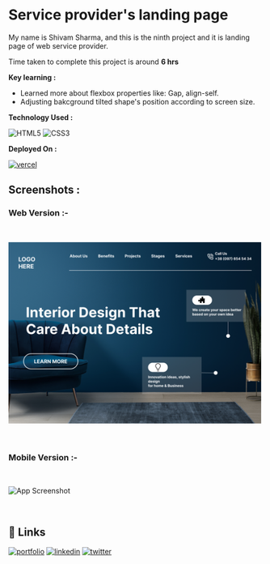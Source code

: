 
# Service provider's landing page

My name is Shivam Sharma, and this is the ninth project and it is landing page of web service provider.


 Time taken to complete this project is around **6 hrs**

**Key learning :** 

- Learned more about flexbox properties like: Gap, align-self.
- Adjusting bakcground tilted shape's position according to screen size.


**Technology Used :**

![HTML5](https://img.shields.io/badge/html5-%23E34F26.svg?style=for-the-badge&logo=html5&logoColor=white)
![CSS3](https://img.shields.io/badge/css3-%231572B6.svg?style=for-the-badge&logo=css3&logoColor=white)


**Deployed On :** 

[![vercel](https://img.shields.io/badge/vercel-%23000000.svg?style=for-the-badge&logo=vercel&logoColor=white)](https://fsjs-project-6.vercel.app/)




## **Screenshots :**


### **Web Version :-**

&nbsp;

![App Screenshot](./10.png)


&nbsp;
&nbsp;

### **Mobile Version :-**

&nbsp;

![App Screenshot](./screen-shots/9a.png)



&nbsp;

## **🔗 Links**

[![portfolio](https://img.shields.io/badge/my_portfolio-000?style=for-the-badge&logo=ko-fi&logoColor=white)](https://katherineoelsner.com/)
[![linkedin](https://img.shields.io/badge/linkedin-0A66C2?style=for-the-badge&logo=linkedin&logoColor=white)](https://www.linkedin.com/in/emshivam/)
[![twitter](https://img.shields.io/badge/twitter-1DA1F2?style=for-the-badge&logo=twitter&logoColor=white)](https://twitter.com/_sharmashivam)

